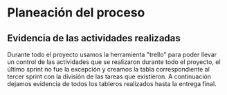 # Planeación del proceso


## Evidencia de las actividades realizadas
Durante todo el proyecto usamos la herramienta "trello" para poder llevar un control de las actividades que se realizaron durante todo el proyecto, el último sprint no
fue la excepción y creamos la tabla correspondiente al tercer sprint con la división de las tareas que existieron. A continuación dejamos evidencia de todos los tableros realizados hasta la entrega final.

